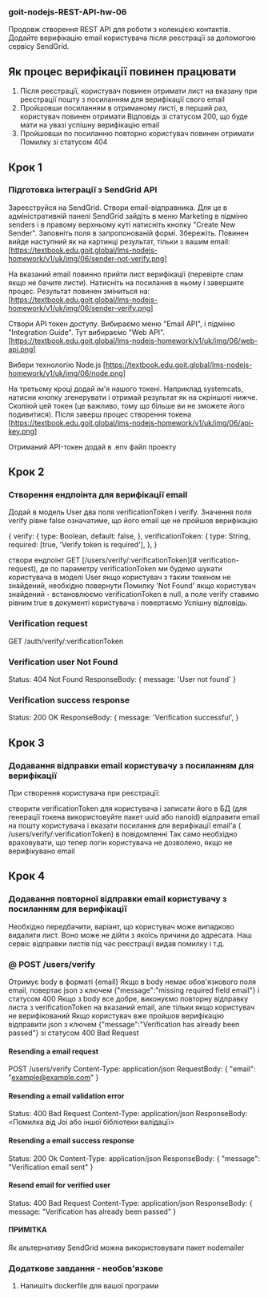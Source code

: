### goit-nodejs-REST-API-hw-06

Продовж створення REST API для роботи з колекцією контактів. Додайте верифікацію email користувача після реєстрації за допомогою сервісу SendGrid.

## Як процес верифікації повинен працювати
1. Після реєстрації, користувач повинен отримати лист на вказану при реєстрації пошту з посиланням для верифікації свого email
2. Пройшовши посиланням в отриманому листі, в перший раз, користувач повинен отримати Відповідь зі статусом 200, що буде мати на увазі успішну верифікацію email
3. Пройшовши по посиланню повторно користувач повинен отримати Помилку зі статусом 404

## Крок 1
### Підготовка інтеграції з SendGrid API

Зареєструйся на SendGrid.
Створи email-відправника. Для це в адміністративній панелі SendGrid зайдіть в меню Marketing в підміню senders і в правому верхньому куті натисніть кнопку "Create New Sender". Заповніть поля в запропонованій формі. Збережіть. Повинен вийде наступний як на картинці результат, тільки з вашим email:
[https://textbook.edu.goit.global/lms-nodejs-homework/v1/uk/img/06/sender-not-verify.png]

На вказаний email повинно прийти лист верифікації (перевірте спам якщо не бачите листи). Натисніть на посилання в ньому і завершите процес. Результат повинен зміниться на:
[https://textbook.edu.goit.global/lms-nodejs-homework/v1/uk/img/06/sender-verify.png]

Cтвори API токен доступу. Вибираємо меню "Email API", і підміню "Integration Guide". Тут вибираємо "Web API".
[https://textbook.edu.goit.global/lms-nodejs-homework/v1/uk/img/06/web-api.png]

Вибери технологію Node.js
[https://textbook.edu.goit.global/lms-nodejs-homework/v1/uk/img/06/node.png]

На третьому кроці додай ім'я нашого токені. Наприклад systemcats, натисни кнопку згенерувати і отримай результат як на скріншоті нижче. Скопіюй цей токен (це важливо, тому що більше ви не зможете його подивитися). Після заверш процес створення токена
[https://textbook.edu.goit.global/lms-nodejs-homework/v1/uk/img/06/api-key.png]

Отриманий API-токен додай в .env файл проекту

## Крок 2
### Створення ендпоінта для верифікації email

Додай в модель User два поля verificationToken і verify. Значення поля verify рівне false означатиме, що його email ще не пройшов верифікацію

{
  verify: {
    type: Boolean,
    default: false,
  },
  verificationToken: {
    type: String,
    required: [true, 'Verify token is required'],
  },
}

створи ендпоінт GET [/users/verify/:verificationToken](# verification-request), де по параметру verificationToken ми будемо шукати користувача в моделі User
якщо користувач з таким токеном не знайдений, необхідно повернути Помилку 'Not Found'
якщо користувач знайдений - встановлюємо verificationToken в null, а поле verify ставимо рівним true в документі користувача і повертаємо Успішну відповідь.

### Verification request
GET /auth/verify/:verificationToken

### Verification user Not Found
Status: 404 Not Found
ResponseBody: {
  message: 'User not found'
}

### Verification success response
Status: 200 OK
ResponseBody: {
  message: 'Verification successful',
}

## Крок 3
### Додавання відправки email користувачу з посиланням для верифікації

При створення користувача при реєстрації:

створити verificationToken для користувача і записати його в БД (для генерації токена використовуйте пакет uuid або nanoid)
відправити email на пошту користувача і вказати посилання для верифікації email'а ( /users/verify/:verificationToken) в повідомленні
Так само необхідно враховувати, що тепер логін користувача не дозволено, якщо не верифікувано email

## Крок 4
### Додавання повторної відправки email користувачу з посиланням для верифікації

Необхідно передбачити, варіант, що користувач може випадково видалити лист. Воно може не дійти з якоїсь причини до адресата. Наш сервіс відправки листів під час реєстрації видав помилку і т.д.

### @ POST /users/verify
Отримує body в форматі {email}
Якщо в body немає обов'язкового поля email, повертає json з ключем {"message":"missing required field email"} і статусом 400
Якщо з body все добре, виконуємо повторну відправку листа з verificationToken на вказаний email, але тільки якщо користувач не верифікований
Якщо користувач вже пройшов верифікацію відправити json з ключем {"message":"Verification has already been passed"} зі статусом 400 Bad Request

#### Resending a email request
POST /users/verify
Content-Type: application/json
RequestBody: {
  "email": "example@example.com"
}

#### Resending a email validation error
Status: 400 Bad Request
Content-Type: application/json
ResponseBody: <Помилка від Joi або іншої бібліотеки валідації>

#### Resending a email success response
Status: 200 Ok
Content-Type: application/json
ResponseBody: {
  "message": "Verification email sent"
}

#### Resend email for verified user
Status: 400 Bad Request
Content-Type: application/json
ResponseBody: {
  message: "Verification has already been passed"
}

#### ПРИМІТКА
Як альтернативу SendGrid можна використовувати пакет nodemailer

### Додаткове завдання - необов'язкове
1. Напишіть dockerfile для вашої програми
